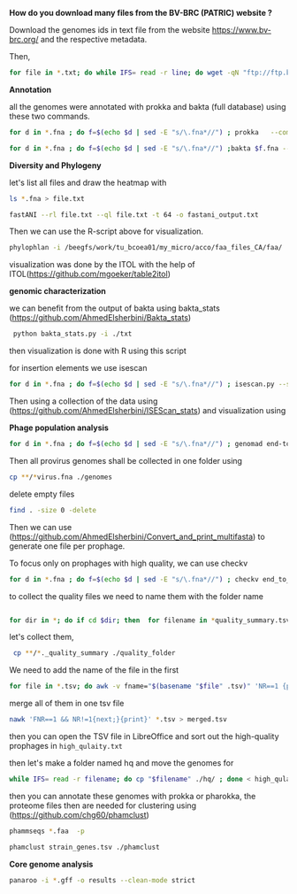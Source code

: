 **How do you download many files from the BV-BRC (PATRIC) website ?**

Download the genomes ids in text file from the website  https://www.bv-brc.org/ and the respective metadata.

Then,
```Bash
for file in *.txt; do while IFS= read -r line; do wget -qN "ftp://ftp.bvbrc.org/genomes/$line/$line.fna"; f=$(echo "$file" | sed -E "s/\.csv_list.txt*//"); mkdir -p "$f"; mv "$line.fna" "$f"; cp "$file" "$f"; done < "$file"; done
```

**Annotation**

all the genomes were annotated with prokka and bakta (full database) using these two commands.


```Bash
for d in *.fna ; do f=$(echo $d | sed -E "s/\.fna*//") ; prokka   --compliant --outdir $f  --prefix $f  $d --cpus 16 ; done
```
```Bash
for d in *.fna ; do f=$(echo $d | sed -E "s/\.fna*//") ;bakta $f.fna --verbose  --db /home/ahmed/bakta/db  --output $f --prefix $f ; done
```


**Diversity and Phylogeny**

let's list all files and draw the heatmap with 


```Bash
ls *.fna > file.txt
```

```Bash
fastANI --rl file.txt --ql file.txt -t 64 -o fastani_output.txt
```
Then we can use the R-script above for visualization.

```Bash
phylophlan -i /beegfs/work/tu_bcoea01/my_micro/acco/faa_files_CA/faa/  -d phylophlan --nproc 28 --diversity medium  -f supermatrix_aa.cfg --databases_folder ./newfolder  --verbose  -o output 

```
visualization was done by the ITOL with the help of ITOL(https://github.com/mgoeker/table2itol)

**genomic characterization**

we can benefit from the output of bakta using bakta_stats (https://github.com/AhmedElsherbini/Bakta_stats) 

```Bash
 python bakta_stats.py -i ./txt 
```
then visualization is done with R using this script

for insertion elements we use isescan

```Bash
for d in *.fna ; do f=$(echo $d | sed -E "s/\.fna*//") ; isescan.py --seqfile $d --output $f --nthread 28; done
```
Then using a collection of the data using (https://github.com/AhmedElsherbini/ISEScan_stats) and visualization using 

**Phage population analysis**

```Bash
for d in *.fna ; do f=$(echo $d | sed -E "s/\.fna*//") ; genomad end-to-end --splits 8 --cleanup $d  $f ./genomad_db/  ; done
```
Then all provirus genomes shall be collected in one folder using 

```Bash
cp **/*virus.fna ./genomes
```

delete empty files

```Bash
find . -size 0 -delete
```
Then we can use (https://github.com/AhmedElsherbini/Convert_and_print_multifasta) to generate one file per prophage.

To focus only on prophages with high quality, we can use checkv

```Bash
for d in *.fna ; do f=$(echo $d | sed -E "s/\.fna*//") ; checkv end_to_end ${f}.fna  ${f}output -t 16 -d ./checkv-db/ ; done
```
to collect the quality files we need to name them with the folder name
```Bash

for dir in *; do if cd $dir; then  for filename in *quality_summary.tsv ; do mv $filename ${dir}_quality_summary.tsv ; done; cd ..; fi; done
```
let's collect them,

```Bash
 cp **/*._quality_summary ./quality_folder
```
We need to add the name of the file in the first 

```Bash
for file in *.tsv; do awk -v fname="$(basename "$file" .tsv)" 'NR==1 {print $0; next} {print fname "\t" $0}' "$file" > "${file%.tsv}_modified.tsv" ; done
```

merge all of them in one tsv file

```Bash
nawk 'FNR==1 && NR!=1{next;}{print}' *.tsv > merged.tsv
```

then you can open the TSV file in LibreOffice and sort out the high-quality prophages in  <code>high_qulaity.txt</code>

then let's make a folder named hq and move the genomes for
```Bash
while IFS= read -r filename; do cp "$filename" ./hq/ ; done < high_qulaity.txt
```
then you can annotate these genomes with prokka or pharokka, the proteome files then are needed for clustering using (https://github.com/chg60/phamclust)

```Bash
phammseqs *.faa  -p
```
```Bash
phamclust strain_genes.tsv ./phamclust
```


**Core genome analysis**

```Bash
panaroo -i *.gff -o results --clean-mode strict
```
